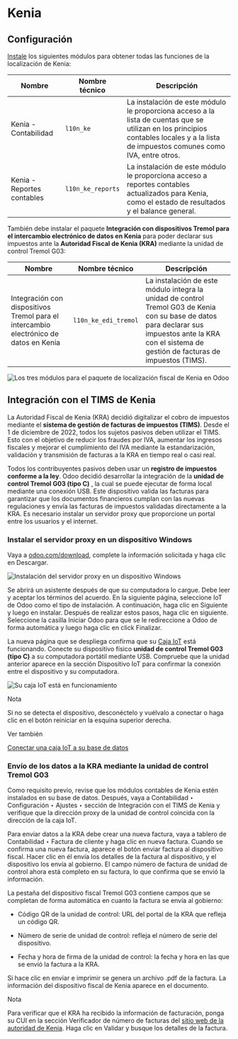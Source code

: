 # Kenia

## Configuración

[Instale](../../general/apps_modules.html#general-install) los siguientes
módulos para obtener todas las funciones de la localización de Kenia:

Nombre | Nombre técnico | Descripción  
---|---|---  
Kenia - Contabilidad | `l10n_ke` | La instalación de este módulo le proporciona acceso a la lista de cuentas que se utilizan en los principios contables locales y a la lista de impuestos comunes como IVA, entre otros.  
Kenia - Reportes contables | `l10n_ke_reports` | La instalación de este módulo le proporciona acceso a reportes contables actualizados para Kenia, como el estado de resultados y el balance general.  
  
También debe instalar el paquete **Integración con dispositivos Tremol para el
intercambio electrónico de datos en Kenia** para poder declarar sus impuestos
ante la **Autoridad Fiscal de Kenia (KRA)** mediante la unidad de control
Tremol G03:

Nombre | Nombre técnico | Descripción  
---|---|---  
Integración con dispositivos Tremol para el intercambio electrónico de datos en Kenia | `l10n_ke_edi_tremol` | La instalación de este módulo integra la unidad de control Tremol G03 de Kenia con su base de datos para declarar sus impuestos ante la KRA con el sistema de gestión de facturas de impuestos (TIMS).  
![Los tres módulos para el paquete de localización fiscal de Kenia en
Odoo](../../../_images/modules.png)

## Integración con el TIMS de Kenia

La Autoridad Fiscal de Kenia (KRA) decidió digitalizar el cobro de impuestos
mediante el **sistema de gestión de facturas de impuestos (TIMS)**. Desde el 1
de diciembre de 2022, todos los sujetos pasivos deben utilizar el TIMS. Esto
con el objetivo de reducir los fraudes por IVA, aumentar los ingresos fiscales
y mejorar el cumplimiento del IVA mediante la estandarización, validación y
transmisión de facturas a la KRA en tiempo real o casi real.

Todos los contribuyentes pasivos deben usar un **registro de impuestos
conforme a la ley**. Odoo decidió desarrollar la integración de la **unidad de
control Tremol G03 (tipo C)** , la cual se puede ejecutar de forma local
mediante una conexión USB. Este dispositivo valida las facturas para
garantizar que los documentos financieros cumplan con las nuevas regulaciones
y envía las facturas de impuestos validadas directamente a la KRA. Es
necesario instalar un servidor proxy que proporcione un portal entre los
usuarios y el internet.

### Instalar el servidor proxy en un dispositivo Windows

Vaya a [odoo.com/download](https://www.odoo.com/page/download), complete la
información solicitada y haga clic en Descargar.

![Instalación del servidor proxy en un dispositivo
Windows](../../../_images/download.png)

Se abrirá un asistente después de que su computadora lo cargue. Debe leer y
aceptar los términos del acuerdo. En la siguiente página, seleccione IoT de
Odoo como el tipo de instalación. A continuación, haga clic en Siguiente y
luego en instalar. Después de realizar estos pasos, haga clic en siguiente.
Seleccione la casilla Iniciar Odoo para que se le redireccione a Odoo de forma
automática y luego haga clic en click Finalizar.

La nueva página que se despliega confirma que su [Caja
IoT](../../general/iot/config/connect.html) está funcionando. Conecte su
dispositivo físico **unidad de control Tremol G03 (tipo C)** a su computadora
portátil mediante USB. Compruebe que la unidad anterior aparece en la sección
Dispositivo IoT para confirmar la conexión entre el dispositivo y su
computadora.

![Su caja IoT está en funcionamiento](../../../_images/iot-box.png)

Nota

Si no se detecta el dispositivo, desconéctelo y vuélvalo a conectar o haga
clic en el botón reiniciar en la esquina superior derecha.

Ver también

[Conectar una caja IoT a su base de
datos](../../general/iot/config/connect.html)

### Envío de los datos a la KRA mediante la unidad de control Tremol G03

Como requisito previo, revise que los módulos contables de Kenia estén
instalados en su base de datos. Después, vaya a Contabilidad ‣ Configuración ‣
Ajustes ‣ sección de Integración con el TIMS de Kenia y verifique que la
dirección proxy de la unidad de control coincida con la dirección de la caja
IoT.

Para enviar datos a la KRA debe crear una nueva factura, vaya a tablero de
Contabilidad ‣ Factura de cliente y haga clic en nueva factura. Cuando se
confirma una nueva factura, aparece el botón enviar factura al dispositivo
fiscal. Hacer clic en él envía los detalles de la factura al dispositivo, y el
dispositivo los envía al gobierno. El campo número de factura de unidad de
control ahora está completo en su factura, lo que confirma que se envió la
información.

La pestaña del dispositivo fiscal Tremol G03 contiene campos que se completan
de forma automática en cuanto la factura se envía al gobierno:

  * Código QR de la unidad de control: URL del portal de la KRA que refleja un código QR.

  * Número de serie de unidad de control: refleja el número de serie del dispositivo.

  * Fecha y hora de firma de la unidad de control: la fecha y hora en las que se envió la factura a la KRA.

Si hace clic en enviar e imprimir se genera un archivo .pdf de la factura. La
información del dispositivo fiscal de Kenia aparece en el documento.

Nota

Para verificar que el KRA ha recibido la información de facturación, ponga su
CUI en la sección Verificador de número de facturas del [sitio web de la
autoridad de Kenia](https://itax.kra.go.ke/KRA-Portal). Haga clic en Validar y
busque los detalles de la factura.

